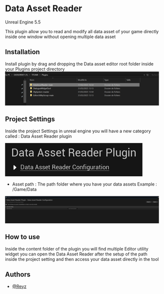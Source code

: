 
# Data Asset Reader
Unreal Engine 5.5

This plugin allow you to read and modify all data asset of your game directly inside one window without opening multiple data asset 






## Installation

Install plugin by drag and dropping the Data asset editor root folder inside your Plugins project directory
![PluginFolder](Docs/Images/PluginFolder.png)


## Project Settings

Inside the project Settings in unreal engine you will have a new category called : Data Asset Reader plugin

![PluginSection](Docs/Images/PluginSection.png)

- Asset path : The path folder where you have your data assets 
 Example : /Game/Data

![PluginDetails](Docs/Images/PluginDetails.png)

## How to use
Inside the content folder of the plugin you will find multiple Editor utility widget you can open the Data Asset Reader after the setup of the path inside the project setting and then access your data asset directly in the tool


## Authors

- [@Reyz](https://github.com/Renan-Yilmaz)

